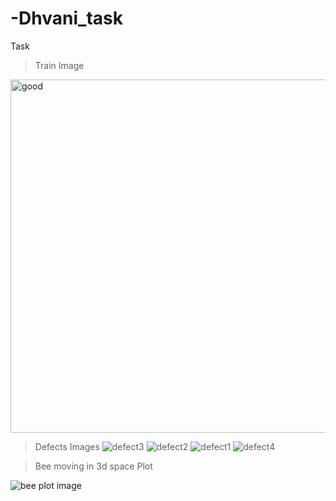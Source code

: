 # -Dhvani_task
Task

> Train Image
<img width="565" alt="good" src="https://github.com/sureshkumaroffl/-Dhvani_task/assets/118538583/a827b838-81b0-401c-a4ca-9ca37e9da7da">

> Defects Images
![defect3](https://github.com/sureshkumaroffl/-Dhvani_task/assets/118538583/5eac1cb6-0bd0-4b98-a04c-4960d405f456)
![defect2](https://github.com/sureshkumaroffl/-Dhvani_task/assets/118538583/725bc973-abad-4904-9ff5-542e26f9f823)
![defect1](https://github.com/sureshkumaroffl/-Dhvani_task/assets/118538583/dc92919d-4209-4e67-876b-485446844009)
![defect4](https://github.com/sureshkumaroffl/-Dhvani_task/assets/118538583/44e33d5b-63a4-4d28-a640-a933c2f5a303)
>

> Bee moving in 3d space Plot
>
![bee plot image](https://github.com/sureshkumaroffl/-Dhvani_task/assets/118538583/896562d2-6022-434c-84cd-23f7a66467af)

